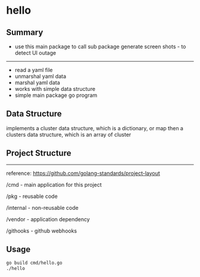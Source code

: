 # hello

## Summary

* use this main package to call sub package generate screen shots - to detect UI outage

---

* read a yaml file
* unmarshal yaml data
* marshal yaml data
* works with simple data structure
* simple main package go program

## Data Structure

implements a cluster data structure, which is a dictionary, or map
then a clusters data structure, which is an array of cluster

## Project Structure

---

reference: https://github.com/golang-standards/project-layout

/cmd - main application for this project

/pkg - reusable code

/internal - non-reusable code

/vendor - application dependency

/githooks - github webhooks

## Usage

```bash
go build cmd/hello.go
./hello
```

